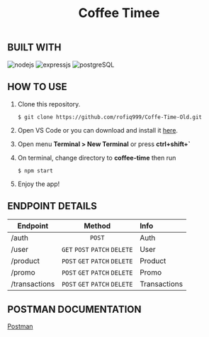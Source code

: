 <div style="display: flex;
    justify-content: center;
    align-items: center;">

# Coffee Timee

</div>

## BUILT WITH

![nodejs](https://img.shields.io/badge/nodejs-18-brightgreen)
![expressjs](https://img.shields.io/badge/expressjs-4-lightgrey)
![postgreSQL](https://img.shields.io/badge/postgreSQL-14-blue)

## HOW TO USE

1. Clone this repository.

   ```
   $ git clone https://github.com/rofiq999/Coffe-Time-Old.git
   ```

2. Open VS Code or you can download and install it [here](https://code.visualstudio.com/).

3. Open menu **Terminal > New Terminal** or press **ctrl+shift+`**

4. On terminal, change directory to **coffee-time** then run

   ```
   $ npm start
   ```

5. Enjoy the app!

## ENDPOINT DETAILS

| Endpoint      |            Method             | Info         |
| ------------- | :---------------------------: | :----------- |
| /auth         |            `POST`             | Auth         |
| /user         | `GET` `POST` `PATCH` `DELETE` | User         |
| /product      | `POST` `GET` `PATCH` `DELETE` | Product      |
| /promo        | `POST` `GET` `PATCH` `DELETE` | Promo        |
| /transactions | `POST` `GET` `PATCH` `DELETE` | Transactions |

## POSTMAN DOCUMENTATION

[Postman](https://documenter.getpostman.com/view/23706932/2s83zjqN3E)

